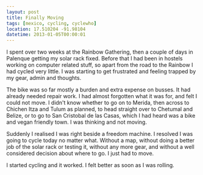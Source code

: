 ```yaml
---
layout: post
title: Finally Moving
tags: [mexico, cycling, cyclewho]
location: 17.510204 -91.98104
datetime: 2013-01-05T00:00:01
---
```


I spent over two weeks at the Rainbow Gathering, then a couple of days in
Palenque getting my solar rack fixed. Before that I had been in hostels
working on computer related stuff, so apart from the road to the Rainbow I had
cycled very little. I was starting to get frustrated and feeling trapped by my
gear, admin and thoughts.

The bike was so far mostly a burden and extra expense on busses. It had already
needed repair work. I had almost forgotten what it was for, and felt I could
not move. I didn't know whether to go on to Merida, then across to Chichen
Itza and Tulum as planned, to head straight over to Chetumal and Belize, or to
go to San Cristobal de las Casas, which I had heard was a bike and vegan
friendly town. I was thinking and not moving.

Suddenly I realised I was right beside a freedom machine. I resolved I was
going to cycle today no matter what. Without a map, without doing a better job
of the solar rack or testing it, without any more gear, and without a well
considered decision about where to go. I just had to move.

I started cycling and it worked. I felt better as soon as I was rolling.
